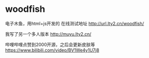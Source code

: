 # woodfish
电子木鱼，用html+js开发的
在线测试地址
http://url.lty2.cn/woodfish/

我写了另一个多人版本
http://muyu.lty2.cn/

哔哩哔哩点赞到2000开源，之后会更新皮肤等
https://www.bilibili.com/video/BV1We4y1U7j8

